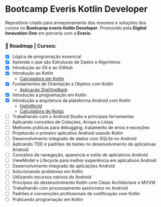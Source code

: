 # Bootcamp Everis Kotlin Developer
Repositório criado para armazenamento dos resumos e soluções dos cursos no **Bootcamp everis Kotlin Developer**.
Promovido pela **Digital Innovation One** em parceria com a **Everis**.  
### :walking: Roadmap | Cursos: 
 - [X] Lógica de programação essencial
 - [X] Aprenda o que são Estruturas de Dados e Algoritmos
 - [X] Introdução ao Git e ao GitHub
 - [X] Introdução ao Kotlin
   * [Calculadora em Kotlin](/04-IntroducaoAoKotlin/Calculadora.kt)
 - [X] Fundamentos de Orientação a Objetos com Kotlin
   * [Aplicação DigiOneBank](/05-FundamentosDeOrientacaoAObjetosEmKotlin/digitalinnovation)
 - [X] Introdução a programação em Kotlin
 - [X] Introdução a arquitetura da plataforma Android com Kotlin
   * [HelloWorld](/07-TrabalhandoComOAndroidStudioEPrincipaisFerramentas/HelloWorld)
   * [Calculadora de Notas](/07-TrabalhandoComOAndroidStudioEPrincipaisFerramentas/CalculadoraDeNotas)
 - [ ] Trabalhando com o Android Studio e principais ferramentas
 - [ ] Aplicando conceitos de Coleções, Arrays e Listas
 - [ ] Melhores práticas para debugging, tratamento de erros e exceções
 - [ ] Projetando o primeiro aplicativo Android usando Kotlin
 - [ ] Desenvolvimento integrado de dados com SQLite no Android
 - [ ] Aplicando TDD e padrões de testes no desenvolvimento de aplicativas Android
 - [ ] Conceitos de navegação, aparencia e estilo de aplicativos Android
 - [ ] ViewModel e Lifecycle para melhor experiência em aplicativos Android
 - [ ] Desenvolvimento integrado de aplicações Android
 - [ ] Solucionando problemas em Kotlin
 - [ ] Utilizando recursos nativos do Android
 - [ ] Princípios do desenvolvimento Kotlin com Clean Architecture e MVVM
 - [ ] Trabalhando com processamento assíncrono no Android
 - [ ] Padrões e convenções profissionais de codificação com Kotlin
 - [ ] Praticando programação em Kotlin
